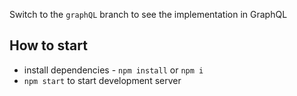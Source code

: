 Switch to the `graphQL` branch to see the implementation in GraphQL

## How to start
- install dependencies - `npm install` or `npm i`
- `npm start` to start development server